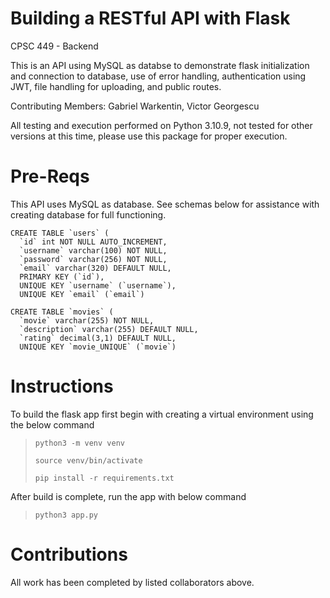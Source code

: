 # Building a RESTful API with Flask

CPSC 449 - Backend

This is an API using MySQL as databse to demonstrate flask initialization and connection to database, use of error handling, authentication using JWT, file handling for uploading, and public routes.

Contributing Members: Gabriel Warkentin, Victor Georgescu

All testing and execution performed on Python 3.10.9, not tested for other versions at this time, please use this package for proper execution.

# Pre-Reqs

This API uses MySQL as database. See schemas below for assistance with creating database for full functioning.

```
CREATE TABLE `users` (
  `id` int NOT NULL AUTO_INCREMENT,
  `username` varchar(100) NOT NULL,
  `password` varchar(256) NOT NULL,
  `email` varchar(320) DEFAULT NULL,
  PRIMARY KEY (`id`),
  UNIQUE KEY `username` (`username`),
  UNIQUE KEY `email` (`email`)
```

```
CREATE TABLE `movies` (
  `movie` varchar(255) NOT NULL,
  `description` varchar(255) DEFAULT NULL,
  `rating` decimal(3,1) DEFAULT NULL,
  UNIQUE KEY `movie_UNIQUE` (`movie`)
```

# Instructions

To build the flask app first begin with creating a virtual environment using the below command

>`python3 -m venv venv`
>
>`source venv/bin/activate`
>
>`pip install -r requirements.txt`

After build is complete, run the app with below command

>`python3 app.py`

# Contributions

All work has been completed by listed collaborators above.
